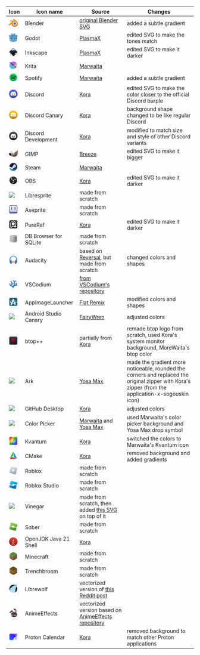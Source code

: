 |                                        Icon                                        |      Icon name      |                                                                           Source                                                                           |                                                                     Changes                                                                      |
|------------------------------------------------------------------------------------|---------------------|------------------------------------------------------------------------------------------------------------------------------------------------------------|--------------------------------------------------------------------------------------------------------------------------------------------------|
|<img src="../../copycat/apps/scalable/blender.svg" width="24">                      |Blender              |<a href="https://commons.wikimedia.org/wiki/File:Blender_logo_no_text.svg">original Blender SVG</a>                                                         |added a subtle gradient                                                                                                                           |
|<img src="../../copycat/apps/scalable/godot.svg" width="24">                        |Godot                |<a href="https://www.gnome-look.org/p/1367155" target="_blank">PlasmaX</a>                                                                                  |edited SVG to make the tones match                                                                                                                |
|<img src="../../copycat/apps/scalable/inkscape.svg" width="24">                     |Inkscape             |<a href="https://www.gnome-look.org/p/1367155" target="_blank">PlasmaX</a>                                                                                  |edited SVG to make it darker                                                                                                                      |
|<img src="../../copycat/apps/scalable/krita.svg" width="24">                        |Krita                |<a href="https://www.gnome-look.org/p/1239855" target="_blank">Marwaita</a>                                                                                 |                                                                                                                                                  |
|<img src="../../copycat/apps/scalable/spotify-client.svg" width="24">               |Spotify              |<a href="https://www.gnome-look.org/p/1239855" target="_blank">Marwaita</a>                                                                                 |added a subtle gradient                                                                                                                           |
|<img src="../../copycat/apps/scalable/discord.svg" width="24">                      |Discord              |<a href="https://store.kde.org/p/1256209" target="_blank">Kora</a>                                                                                          |edited SVG to make the color closer to the official Discord burple                                                                                |
|<img src="../../copycat/apps/scalable/discord-canary.svg" width="24">               |Discord Canary       |<a href="https://store.kde.org/p/1256209" target="_blank">Kora</a>                                                                                          |background shape changed to be like regular Discord                                                                                               |
|<img src="../../copycat/apps/scalable/discord-development.svg" width="24">          |Discord Development  |<a href="https://store.kde.org/p/1256209" target="_blank">Kora</a>                                                                                          |modified to match size and style of other Discord variants                                                                                        |
|<img src="../../copycat/apps/scalable/gimp.svg" width="24">                         |GIMP                 |<a href="https://github.com/KDE/breeze-icons" target="_blank">Breeze</a>                                                                                    |edited SVG to make it bigger                                                                                                                      |
|<img src="../../copycat/apps/scalable/steam.svg" width="24">                        |Steam                |<a href="https://www.gnome-look.org/p/1239855" target="_blank">Marwaita</a>                                                                                 |                                                                                                                                                  |
|<img src="../../copycat/apps/scalable/obs.svg" width="24">                          |OBS                  |<a href="https://store.kde.org/p/1256209" target="_blank">Kora</a>                                                                                          |edited SVG to make it darker                                                                                                                      |
|<img src="../../copycat/apps/scalable/libresprite.svg" width="24">                  |Libresprite          |made from scratch                                                                                                                                           |                                                                                                                                                  |
|<img src="../../copycat/apps/scalable/aseprite.svg" width="24">                     |Aseprite             |made from scratch                                                                                                                                           |                                                                                                                                                  |
|<img src="../../copycat/apps/scalable/pureref.svg" width="24">                      |PureRef              |<a href="https://store.kde.org/p/1256209" target="_blank">Kora</a>                                                                                          |edited SVG to make it darker                                                                                                                      |
|<img src="../../copycat/apps/scalable/sqlitebrowser.svg" width="24">                |DB Browser for SQLite|made from scratch                                                                                                                                           |                                                                                                                                                  |
|<img src="../../copycat/apps/scalable/audacity.svg" width="24">                     |Audacity             |based on <a href="https://www.gnome-look.org/p/1340791" target="_blank">Reversal</a>, but made from scratch                                                 |changed colors and shapes                                                                                                                         |
|<img src="../../copycat/apps/scalable/vscodium.svg" width="24">                     |VSCodium             |<a href="https://github.com/VSCodium/icons/blob/main/icons/linux/nobg/blue1/paulo22s.png">from VSCodium's repository</a>                                    |                                                                                                                                                  |
|<img src="../../copycat/apps/scalable/AppImageLauncher.svg" width="24">             |AppImageLauncher     |<a href="https://store.kde.org/p/1012430" target="_blank">Flat Remix</a>                                                                                    |modified colors and shapes                                                                                                                        |
|<img src="../../copycat/apps/scalable/android-studio-canary.svg" width="24">        |Android Studio Canary|<a href="https://www.gnome-look.org/p/1684521" target="_blank">FairyWren</a>                                                                                |adjusted colors                                                                                                                                   |
|<img src="../../copycat/apps/scalable/btop.svg" width="24">                         |btop++               |partially from <a href="https://store.kde.org/p/1256209" target="_blank">Kora</a>                                                                           |remade btop logo from scratch, used Kora's system monitor background, MoreWaita's btop color                                                      |
|<img src="../../copycat/apps/scalable/ark.svg" width="24">                          |Ark                  |<a href="https://www.gnome-look.org/p/1196255/" target="_blank">Yosa Max</a>                                                                                |made the gradient more noticeable, rounded the corners and replaced the original zipper with Kora's zipper (from the application-x-sogouskin icon)|
|<img src="../../copycat/apps/scalable/appimagekit-github-desktop.svg" width="24">   |GitHub Desktop       |<a href="https://store.kde.org/p/1256209" target="_blank">Kora</a>                                                                                          |adjusted colors                                                                                                                                   |
|<img src="../../copycat/apps/scalable/nl.hjdskes.gcolor3.svg" width="24">           |Color Picker         |<a href="https://www.gnome-look.org/p/1239855" target="_blank">Marwaita</a> and <a href="https://www.gnome-look.org/p/1196255/" target="_blank">Yosa Max</a>|used Marwaita's color picker background and Yosa Max drop symbol                                                                                  |
|<img src="../../copycat/apps/scalable/kvantum.svg" width="24">                      |Kvantum              |<a href="https://store.kde.org/p/1256209" target="_blank">Kora</a>                                                                                          |switched the colors to Marwaita's Kvantum icon                                                                                                    |
|<img src="../../copycat/apps/scalable/cmake.svg" width="24">                        |CMake                |<a href="https://store.kde.org/p/1256209" target="_blank">Kora</a>                                                                                          |removed background and added gradients                                                                                                            |
|<img src="../../copycat/apps/scalable/grapejuice-roblox-player.svg" width="24">     |Roblox               |made from scratch                                                                                                                                           |                                                                                                                                                  |
|<img src="../../copycat/apps/scalable/org.vinegarhq.Vinegar.studio.svg" width="24"> |Roblox Studio        |made from scratch                                                                                                                                           |                                                                                                                                                  |
|<img src="../../copycat/apps/scalable/org.vinegarhq.Vinegar.svg" width="24">        |Vinegar              |made from scratch, then added <a href="https://www.svgrepo.com/svg/443560/brand-winehq">this SVG</a> on top of it                                           |                                                                                                                                                  |
|<img src="../../copycat/apps/scalable/org.vinegarhq.Sober.svg" width="24">          |Sober                |made from scratch                                                                                                                                           |                                                                                                                                                  |
|<img src="../../copycat/apps/scalable/java21-openjdk.svg" width="24">               |OpenJDK Java 21 Shell|<a href="https://store.kde.org/p/1256209" target="_blank">Kora</a>                                                                                          |                                                                                                                                                  |
|<img src="../../copycat/apps/scalable/minecraft.svg" width="24">                    |Minecraft            |made from scratch                                                                                                                                           |                                                                                                                                                  |
|<img src="../../copycat/apps/scalable/com.kristianduske.TrenchBroom.svg" width="24">|Trenchbroom          |made from scratch                                                                                                                                           |                                                                                                                                                  |
|<img src="../../copycat/apps/scalable/librewolf.svg" width="24">                    |Librewolf            |vectorized version of <a href="https://www.reddit.com/r/LibreWolf/comments/t9c84n/icon_update/">this Reddit post</a>                                        |                                                                                                                                                  |
|<img src="../../copycat/apps/scalable/AnimeEffects.svg" width="24">                 |AnimeEffects         |vectorized version based on <a href="https://github.com/AnimeEffectsDevs/AnimeEffects">AnimeEffects repository</a>                                          |                                                                                                                                                  |
|<img src="../../copycat/apps/scalable/protoncalendar.svg" width="24">               |Proton Calendar      |<a href="https://store.kde.org/p/1256209" target="_blank">Kora</a>                                                                                          |removed background to match other Proton applications                                                                                             |
